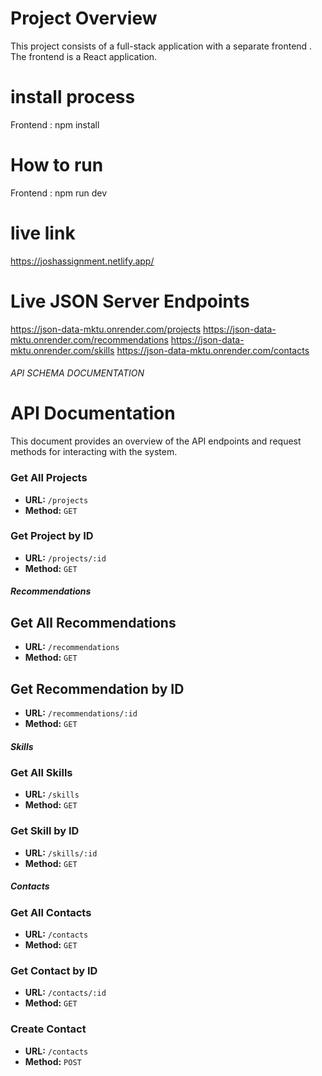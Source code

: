 
# Project Overview
This project consists of a full-stack application with a separate frontend .
 The frontend is a React application.


# install process

Frontend : npm install

# How to run
 
 Frontend : npm run dev


 # live  link 
 https://joshassignment.netlify.app/


 # Live JSON Server Endpoints
 https://json-data-mktu.onrender.com/projects
 https://json-data-mktu.onrender.com/recommendations
 https://json-data-mktu.onrender.com/skills
 https://json-data-mktu.onrender.com/contacts




###### API SCHEMA DOCUMENTATION


# API Documentation
This document provides an overview of the API endpoints and request methods for interacting with the system.



### Get All Projects

- **URL:** `/projects`
- **Method:** `GET`

### Get Project by ID

- **URL:** `/projects/:id`
- **Method:** `GET`


##### Recommendations

## Get All Recommendations

- **URL:** `/recommendations`
- **Method:** `GET`

## Get Recommendation by ID

- **URL:** `/recommendations/:id`
- **Method:** `GET`


##### Skills

### Get All Skills

- **URL:** `/skills`
- **Method:** `GET`

### Get Skill by ID

- **URL:** `/skills/:id`
- **Method:** `GET`


##### Contacts

### Get All Contacts

- **URL:** `/contacts`
- **Method:** `GET`

### Get Contact by ID

- **URL:** `/contacts/:id`
- **Method:** `GET`

### Create Contact

- **URL:** `/contacts`
- **Method:** `POST`